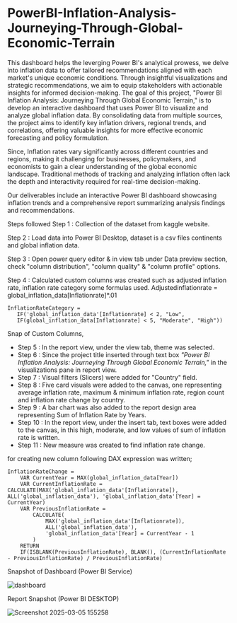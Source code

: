 # PowerBI-Inflation-Analysis-Journeying-Through-Global-Economic-Terrain

This dashboard helps the leverging Power BI's analytical prowess, we delve into inflation data to offer tailored recommendations aligned with each market's unique economic conditions. Through insightful visualizations and strategic recommendations, we aim to equip stakeholders with actionable insights for informed decision-making. The goal of this project, "Power BI Inflation Analysis: Journeying Through Global Economic Terrain," is to develop an interactive dashboard that uses Power BI to visualize and analyze global inflation data. By consolidating data from multiple sources, the project aims to identify key inflation drivers, regional trends, and correlations, offering valuable insights for more effective economic forecasting and policy formulation.

Since, Inflation rates vary significantly across different countries and regions, making it challenging for businesses, policymakers, and economists to gain a clear understanding of the global economic landscape. Traditional methods of tracking and analyzing inflation often lack the depth and interactivity required for real-time decision-making.

Our deliverables include an interactive Power BI dashboard showcasing inflation trends and a comprehensive report summarizing analysis findings and recommendations.

Steps followed
Step 1 : Collection of the dataset from kaggle website.

Step 2 : Load data into Power BI Desktop, dataset is a csv files continents and global inflation data.

Step 3 : Open power query editor & in view tab under Data preview section, check "column distribution", "column quality" & "column profile" options.

Step 4 : Calculated custom columns was created such as adjusted inflation rate, inflation rate category some formulas used.
Adjustedinflationrate = global_inflation_data[Inflationrate]*.01

    
  ``` Adjustedinflationrate = global_inflation_data[Inflationrate]*.01
  InflationRateCategory = 
     IF('global_inflation_data'[Inflationrate] < 2, "Low", 
     IF(global_inflation_data[Inflationrate] < 5, "Moderate", "High"))
```

Snap of Custom Columns,



- Step 5 : In the report view, under the view tab, theme was selected.
- Step 6 : Since the project title inserted through text box *"Power BI Inflation Analysis: Journeying Through Global Economic Terrain,"* in the visualizations pane in report view. 
- Step 7 : Visual filters (Slicers) were added for "Country" field.
- Step 8 : Five card visuals were added to the canvas, one representing average inflation rate, maximum & minimum inflation rate, region count and inflation rate change by country.
- Step 9 : A bar chart was also added to the report design area representing Sum of Inflation Rate by Years.
- Step 10 : In the report view, under the insert tab, text boxes were added to the canvas, in this high, moderate, and low values of sum of inflation rate is written.
- Step 11 : New measure was created to find inflation rate change.

for creating new column following DAX expression was written;
       
    
    InflationRateChange = 
        VAR CurrentYear = MAX(global_inflation_data[Year]) 
        VAR CurrentInflationRate = CALCULATE(MAX('global_inflation_data'[Inflationrate]), ALL('global_inflation_data'), 'global_inflation_data'[Year] = CurrentYear) 
        VAR PreviousInflationRate = 
            CALCULATE(
                MAX('global_inflation_data'[Inflationrate]), 
                ALL('global_inflation_data'), 
                'global_inflation_data'[Year] = CurrentYear - 1
            ) 
        RETURN 
        IF(ISBLANK(PreviousInflationRate), BLANK(), (CurrentInflationRate - PreviousInflationRate) / PreviousInflationRate)
Snapshot of Dashboard (Power BI Service)

  

![dashboard](https://github.com/user-attachments/assets/f2552f10-ff99-4fef-a08d-4a723e162eb8)

Report Snapshot (Power BI DESKTOP)

![Screenshot 2025-03-05 155258](https://github.com/user-attachments/assets/f3808207-209c-4316-b38e-4f120013e3f3)

